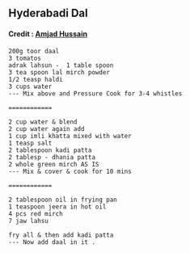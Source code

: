 ## Hyderabadi Dal

#### Credit : [Amjad Hussain](https://www.linkedin.com/in/amjad-hussain-07b35115/)

```
200g toor daal
3 tomatos 
adrak lahsun -  1 table spoon
3 tea spoon lal mirch powder
1/2 teasp haldi 
3 cups water
--- Mix above and Pressure Cook for 3-4 whistles

============

2 cup water & blend
2 cup water again add
1 cup imli khatta mixed with water
1 teasp salt
2 tablespoon kadi patta
2 tablesp - dhania patta
2 whole green mirch AS IS
--- Mix & cover & cook for 10 mins

============

2 tablespoon oil in frying pan
1 teaspoon jeera in hot oil
4 pcs red mirch
7 jaw lahsu

fry all & then add kadi patta 
--- Now add daal in it .
```
